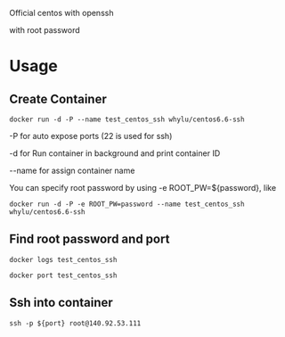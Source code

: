 Official centos with openssh

with root password

# Usage
## Create Container
```
docker run -d -P --name test_centos_ssh whylu/centos6.6-ssh
```
-P for auto expose ports (22 is used for ssh)

-d for Run container in background and print container ID

--name for assign container name


You can specify root password by using -e ROOT_PW=${password}, like 
```
docker run -d -P -e ROOT_PW=password --name test_centos_ssh whylu/centos6.6-ssh
```


## Find root password and port
```
docker logs test_centos_ssh
```
```
docker port test_centos_ssh
```


## Ssh into container
```
ssh -p ${port} root@140.92.53.111
```




